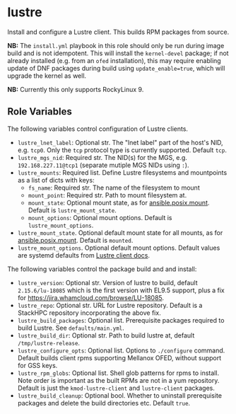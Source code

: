 # lustre

Install and configure a Lustre client. This builds RPM packages from source.

**NB:** The `install.yml` playbook in this role should only be run during image build and is not idempotent. This will install the `kernel-devel` package; if not already installed (e.g. from an `ofed` installation), this may require enabling update of DNF packages during build using `update_enable=true`, which will upgrade the kernel as well.

**NB:** Currently this only supports RockyLinux 9.

## Role Variables

The following variables control configuration of Lustre clients.

- `lustre_lnet_label`: Optional str. The "lnet label" part of the host's NID, e.g. `tcp0`. Only the `tcp` protocol type is currently supported. Default `tcp`.
- `lustre_mgs_nid`: Required str. The NID(s) for the MGS, e.g. `192.168.227.11@tcp1` (separate mutiple MGS NIDs using `:`).
- `lustre_mounts`: Required list. Define Lustre filesystems and mountpoints as a list of dicts with keys:
  - `fs_name`: Required str. The name of the filesystem to mount
  - `mount_point`: Required str. Path to mount filesystem at.
  - `mount_state`: Optional mount state, as for [ansible.posix.mount](https://docs.ansible.com/ansible/latest/collections/ansible/posix/mount_module.html#parameter-state). Default is `lustre_mount_state`.
  - `mount_options`: Optional mount options. Default is `lustre_mount_options`.
- `lustre_mount_state`. Optional default mount state for all mounts, as for [ansible.posix.mount](https://docs.ansible.com/ansible/latest/collections/ansible/posix/mount_module.html#parameter-state). Default is `mounted`.
- `lustre_mount_options`. Optional default mount options. Default values are systemd defaults from [Lustre client docs](http://wiki.lustre.org/Mounting_a_Lustre_File_System_on_Client_Nodes).

The following variables control the package build and and install:

- `lustre_version`: Optional str. Version of lustre to build, default `2.15.6/lu-18085`
  which is the first version with EL9.5 support, plus a fix for <https://jira.whamcloud.com/browse/LU-18085>.
- `lustre_repo`: Optional str. URL for Lustre repository. Default is a StackHPC repository
  incorporating the above fix.
- `lustre_build_packages`: Optional list. Prerequisite packages required to build Lustre. See `defaults/main.yml`.
- `lustre_build_dir`: Optional str. Path to build lustre at, default `/tmp/lustre-release`.
- `lustre_configure_opts`: Optional list. Options to `./configure` command. Default builds client rpms supporting Mellanox OFED, without support for GSS keys.
- `lustre_rpm_globs`: Optional list. Shell glob patterns for rpms to install. Note order is important as the built RPMs are not in a yum repository. Default is just the `kmod-lustre-client` and `lustre-client` packages.
- `lustre_build_cleanup`: Optional bool. Whether to uninstall prerequisite packages and delete the build directories etc. Default `true`.
